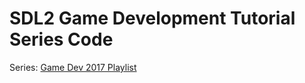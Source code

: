 # SDL2 Game Development Tutorial Series Code
Series: [Game Dev 2017 Playlist](https://www.youtube.com/playlist?list=PLVotA8ycjnCs3DNWIbEIpBrjYkhJq11q-)
